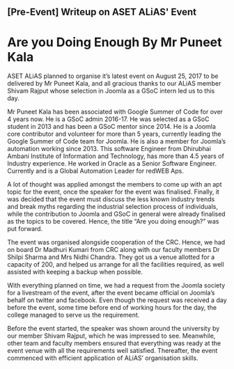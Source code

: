 ## [Pre-Event] Writeup on ASET ALiAS' Event  

# Are you Doing Enough By Mr Puneet Kala  

ASET ALiAS planned to organise it’s latest event on August 25, 2017 to be delivered by Mr Puneet Kala, and all gracious
thanks to our ALiAS member Shivam Rajput whose selection in Joomla as a GSoC intern led us to this day.  
  
Mr Puneet Kala has been associated with Google Summer of Code for over 4 years now. He is a GSoC admin 2016-17. He was
selected as a GSoC student in 2013 and has been a GSoC mentor since 2014. He is a Joomla core contributor and volunteer
for more than 5 years, currently leading the Google Summer of Code team for Joomla. He is also a member for Joomla’s
automation working since 2013. This software Engineer from Dhirubhai Ambani Institute of Information and Technology, has
more than 4.5 years of Industry experience. He worked in Oracle as a Senior Software Engineer. Currently and is a Global
Automation Leader for redWEB Aps.  
  
A lot of thought was applied amongst the members to come up with an apt topic for the event, once the speaker for the
event was finalised. Finally, it was decided that the event must discuss the less known industry trends and break myths
regarding the industrial selection process of individuals, while the contribution to Joomla and GSoC in general were
already finalised as the topics to be covered. Hence, the title “Are you doing enough?” was put forward.  
  
The event was organised alongside cooperation of the CRC. Hence, we had on board Dr Madhuri Kumari from CRC along with
our faculty members Dr Shilpi Sharma and Mrs Nidhi Chandra. They got us a venue allotted for a capacity of 200, and
helped us arrange for all the facilities required, as well assisted with keeping a backup when possible.  
  
With everything planned on time, we had a request from the Joomla society for a livestream of the event, after the event
became official on Joomla’s behalf on twitter and facebook. Even though the request was received a day before the event,
some time before end of working hours for the day, the college managed to serve us the requirement.  
  
Before the event started, the speaker was shown around the university by our member Shivam Rajput, which he was impressed
to see. Meanwhile, other team and faculty members ensured that everything was ready at the event venue with all the
requirements well satisfied. Thereafter, the event commenced with efficient application of ALiAS’ organisation skills.  
